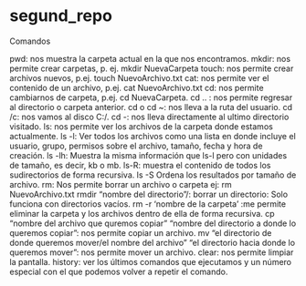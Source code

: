 # segund_repo
Comandos

pwd: nos muestra la carpeta actual en la que nos encontramos.
mkdir: nos permite crear carpetas, p. ej. mkdir NuevaCarpeta
touch: nos permite crear archivos nuevos, p.ej. touch NuevoArchivo.txt
cat: nos permite ver el contenido de un archivo, p.ej. cat NuevoArchivo.txt
cd: nos permite cambiarnos de carpeta, p.ej. cd NuevaCarpeta.
cd .. : nos permite regresar al directorio o carpeta anterior.
cd o cd ~: nos lleva a la ruta del usuario.
cd /c: nos vamos al disco C:/.
cd -: nos lleva directamente al ultimo directorio visitado.
ls: nos permite ver los archivos de la carpeta donde estamos actualmente.
ls -l: Ver todos los archivos como una lista en donde incluye el usuario, grupo, permisos sobre el archivo, tamaño, fecha y hora de creación.
ls -lh: Muestra la misma información que ls-l pero con unidades de tamaño, es decir, kb o mb.
ls-R: muestra el contenido de todos los sudirectorios de forma recursiva.
ls -S Ordena los resultados por tamaño de archivo.
rm: Nos permite borrar un archivo o carpeta ej: rm NuevoArchivo.txt
rmdir “nombre del directorio”/: borrar un directorio: Solo funciona con directorios vacíos.
rm -r ‘nombre de la carpeta’ :me permite eliminar la carpeta y los archivos dentro de ella de forma recursiva.
cp “nombre del archivo que quremos copiar” “nombre del directorio a donde lo queremos copiar”: nos permite copiar un archivo.
mv “el directorio de donde queremos mover/el nombre del archivo” “el directorio hacia donde lo queremos mover”: nos permite mover un archivo.
clear: nos permite limpiar la pantalla.
history: ver los últimos comandos que ejecutamos y un número especial con el que podemos volver a repetir el comando.
